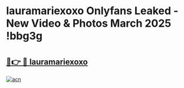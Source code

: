 # lauramariexoxo Onlyfans Leaked - New Video & Photos March 2025 !bbg3g

# <h2><a href="https://fw3yvi.iuczelnia.edu.pl?title=lauramariexoxo&ref=bbg3g">🔗👉 🔴 lauramariexoxo</a></h2>

[![acn](https://github.com/user-attachments/assets/0f9c940e-d8b0-45ae-aac7-cd30a18b3e1c)](https://fw3yvi.iuczelnia.edu.pl?title=lauramariexoxo&ref=bbg3g)

